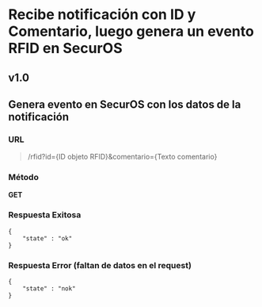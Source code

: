 # **Recibe notificación con ID y Comentario, luego genera un evento RFID en SecurOS**

## **v1.0**


## **Genera evento en SecurOS con los datos de la notificación**

### URL 


> /rfid?id={ID objeto RFID}&comentario={Texto comentario}


### Método	
**GET**


### Respuesta Exitosa

```
{
    "state" : "ok"
}
```

### Respuesta Error (faltan de datos en el request)

```
{
    "state" : "nok"
}
```
